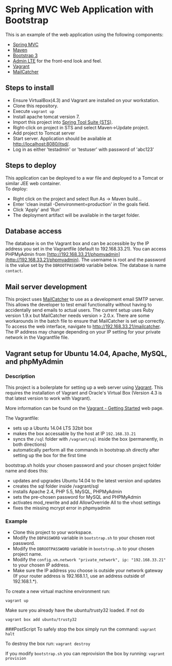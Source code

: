 # Spring MVC Web Application with Bootstrap
This is an example of the web application using the following components:
* [Spring MVC](http://docs.spring.io/spring/docs/current/spring-framework-reference/html/mvc.html)
* [Maven](http://maven.apache.org/)
* [Bootstrap 3](http://getbootstrap.com/)
* [Admin LTE](https://almsaeedstudio.com/preview) for the front-end look and feel.
* [Vagrant](http://www.vagrantup.com)
* [MailCatcher](https://mailcatcher.me)

## Steps to install
* Ensure VirtualBox(4.3) and Vagrant are installed on your workstation.
* Clone this repository.
* Execute ```vagrant up```
* Install apache tomcat version 7.
* Import this project into [Spring Tool Suite (STS)](https://spring.io/tools).
* Right-click on project in STS and select Maven->Update project.
* Add project to Tomcat server
* Start server.  Application should be available at [http://localhost:8080/itsd/](http://localhost:8080/itsd/).
* Log in as either 'testadmin' or 'testuser' with password of 'abc123'

## Steps to deploy
This application can be deployed to a war file and deployed to a Tomcat or similar JEE web container.  
To deploy:
* Right click on the project and select Run As -> Maven build...
* Enter 'clean install -Denvironment=production' in the goals field.  
* Click 'Apply' and 'Run'
* The deployment artifact will be available in the target folder.

## Database access
The database is on the Vagrant box and can be accessible by the IP address you set in the Vagrantfile (default to 192.168.33.21).
You can access PHPMyAdmin from [http://192.168.33.21/phpmyadmin](http://192.168.33.21/phpmyadmin).  The username is root and the password is the value set by the ```DBROOTPASSWORD``` variable below.  The database is name ```contact```.

## Mail server development
This project uses [MailCatcher](https://mailcatcher.me) to use as a development email SMTP server.  This allows the developer to test email functionality without having to accidentally send emails to actual users.  The current setup uses Ruby version 1.9.x but MailCatcher needs
version > 2.0.x.  There are some workarounds in the batch file to ensure that MailCatcher is set up correctly.  To access the web interface,
navigate to http://192.168.33.21/mailcatcher. The IP address may change depending on your IP setting for your private network in the Vagrantfile
file.

## Vagrant setup for Ubuntu 14.04, Apache, MySQL, and phpMyAdmin

### Description
This project is a boilerplate for setting up a web server using [Vagrant](http://www.vagrantup.com).  This requires the installation of Vagrant
and Oracle's Virtual Box (Version 4.3 is that latest version to work with Vagrant).

More information can be found on the [Vagrant - Getting Started](https://www.vagrantup.com/docs/getting-started/) web page.

The Vagrantfile:
* sets up a Ubuntu 14.04 LTS 32bit box
* makes the box accessable by the host at IP ```192.168.33.21```
* syncs the ```/sql``` folder with ```/vagrant/sql``` inside the box (permanently, in both directions)
* automatically perform all the commands in bootstrap.sh directly after setting up the box for the first time

bootstrap.sh holds your chosen password and your chosen project folder name and does this:

* updates and upgrades Ubuntu 14.04 to the latest version and updates
* creates the sql folder inside /vagrant/sql
* installs Apache 2.4, PHP 5.5, MySQL, PHPMyAdmin
* sets the pre-chosen password for MySQL and PHPMyAdmin
* activates mod_rewrite and add AllowOverride All to the vhost settings
* fixes the missing mcrypt error in phpmyadmin

### Example
* Clone this project to your workspace. 
* Modify the ```DBPASSWORD``` variable in ```bootstrap.sh``` to your chosen root password. 
* Modify the ```DBROOTPASSWORD``` variable in ```bootstrap.sh``` to your chosen project name. 
* Modify the ```config.vm.network "private_network", ip: "192.168.33.21"``` to your chosen IP address.
* Make sure the IP address you choose is outside your network gateway (If your router address is 192.168.1.1, use an address outside of 192.168.1.*).

To create a new virtual machine environment run:
```
vagrant up
```

Make sure you already have the ubuntu/trusty32 loaded.  If not do
```
vagrant box add ubuntu/trusty32
```

###PostScript
To safely stop the box simply run the command:
```vagrant halt```

To destroy the box run:
```vagrant destroy```

If you modify ```bootstrap.sh``` you can reprovision the box by running:
```vagrant provision```

